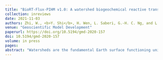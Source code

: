 ```yaml
---
title: "BioRT-Flux-PIHM v1.0: A watershed biogeochemical reactive transport model"
collection: inreviews
date: 2021-11-03
authors: Zhi, W., <b>Y. Shi</b>, H. Wen, L. Saberi, G.-H. C. Ng, and L. Li
venue: "Geoscientific Model Development"
paperurl: https://doi.org/10.5194/gmd-2020-157
doi: 10.5194/gmd-2020-157
volume: in press
pages:
abstract: "Watersheds are the fundamental Earth surface functioning unit that connects the land to aquatic systems. Existing watershed-scale models typically have physics-based representation of hydrology process but often lack mechanism-based, multi-component representation of reaction thermodynamics and kinetics. This lack of watershed reactive transport models has limited our ability to understand and predict solute export and water quality, particularly under changing climate and anthropogenic conditions. Here we present a recently developed BioRT-Flux-PIHM (BFP) v1.0, a watershed-scale biogeochemical reactive transport model. Augmenting the previously developed RT-Flux-PIHM that integrates land-surface interactions, surface hydrology, and abiotic geochemical reactions (Bao et al., 2017, WRR), the new development enables the simulation of 1) biotic processes including plant uptake and microbe-mediated biogeochemical reactions that are relevant to the transformation of organic matter that involve carbon, nitrogen, and phosphorus; and 2) shallow and deep water partitioning to represent surface and groundwater interactions. The reactive transport part of the code has been verified against the widely used reactive transport code CrunchTope. BioRT-Flux-PIHM v1.0 has recently been applied to understand reactive transport processes in multiple watersheds across different climate, vegetation, and geology conditions. This paper introduces the governing equations and model structure of the code. It also demonstrates examples that simulate shallow and deep water interactions, and biogeochemical reactive transport relevant to nitrate and dissolved organic carbon (DOC). These examples were illustrated in two simulation modes of varying complexity. One is the spatially implicit mode that focuses on processes and average behavior of a watershed. Another is in a spatially explicit mode that includes details of topography, land cover, and soil property conditions. The spatially explicit mode can be used to understand the impacts of spatial structure and identify hot spots of biogeochemical reactions."
---
```

